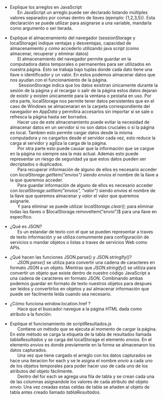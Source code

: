 + Explique los arreglos en JavaScript\
  &nbsp;&nbsp;&nbsp;&nbsp;&nbsp;&nbsp;En JavaScript un arreglo puede ser declarado listando múltiples valores separados por comas dentro de llaves (ejemplo: {1,2,3,5}). Esta declaración se puede utilizar para asignarse a una variable, mandarla como argumento o ser iterada.
+ Explique el almacenamiento del navegador (sessionStorage y localStorage) indique ventajas y desventajas, capacidad de almacenamiento y como accederlo utilizando java script (como almacenar, recuperar y eliminar datos)\
  &nbsp;&nbsp;&nbsp;&nbsp;&nbsp;&nbsp;El almacenamiento del navegador permite guardar en la computadora datos temporales o permanentes para ser utilizados en nuestra página. Esto se trabaja bajo tuplas donde cada dato tiene una llave o identificador y un valor. En estos podemos almacenar datos que nos ayudan
  con el funcionamiento de la página.\
  &nbsp;&nbsp;&nbsp;&nbsp;&nbsp;&nbsp; SessionStorage indica que los datos existiran únicamente durante la sesión de la página y al recargar o salir de la página estos datos dejaran de existir y existen únicamente para la ventana o pestaña en uso. Por otra parte, localStorage nos permite tener datos persistentes que en el caso de Windows se almacenaran en la carpeta correspondiente del navegador en *AppData* y permitira accesarlos sin importar si se sale o refresca la página hasta ser borrados.\
  &nbsp;&nbsp;&nbsp;&nbsp;&nbsp;&nbsp;Hacer uso de este almacenamiento puede evitar la necesidad de almacenar datos en un servidor si no son datos cruciales o si la página es local. Tambien esto permite cargar datos desde la misma computadora y no cargarlos desde el servidor cada vez, esto reduce la carga al servidor y agiliza la carga de la página.\
  &nbsp;&nbsp;&nbsp;&nbsp;&nbsp;&nbsp;Por otra parte esto puede causar que la información que se cargue en la página no siempre sea la más actual. Además esto puede representar un riesgo de seguridad ya que estos datos pueden ser decriptados o duplicados.\
  &nbsp;&nbsp;&nbsp;&nbsp;&nbsp;&nbsp;Para recuperar información de alguno de ellos es necesario acceder con *localStorage.getItem("envios")* siendo *envios* el nombre de la llave a la que queremos acceder.\
  &nbsp;&nbsp;&nbsp;&nbsp;&nbsp;&nbsp;Para guardar información de alguno de ellos es necesario acceder con *localStorage.setItem("envios", "valor")* siendo *envios* el nombre de la llave que queremos almacenar y *valor* el valor que queremos asignarle.\
  &nbsp;&nbsp;&nbsp;&nbsp;&nbsp;&nbsp;Y para eliminar se puede utilizar *localStorage.clear();* para eliminar todas las llaves o $localStorage.removeItem("envio")$ para una llave en específico.
+ ¿Qué es JSON?\
  &nbsp;&nbsp;&nbsp;&nbsp;&nbsp;&nbsp;Es un estandar de texto con el que se pueden representar a traves de texto información y se utiliza comunmente para configuración de servicios o mandar objetos o listas a traves de servicios Web como APIs.
  
+ ¿Qué hacen las funciones JSON.parse() y JSON.stringify()?\
  &nbsp;&nbsp;&nbsp;&nbsp;&nbsp;&nbsp;*JSON.parse()* se utiliza para convertir una cadena de caracteres en formato JSON a un objeto. Mientras que *JSON.stringify()* se utiliza para convertir un objeto que existe dentro de nuestro código JavaScript a una cadena de caracteres en formato JSON. Combinando ambas podemos guardar en formato de texto nuestros objetos para despues ser leídos y convertirlos en objetos y así almacenar información que puede ser facilmente leída cuando sea necesario.

+ ¿Cómo funciona window.location.href ?\
  &nbsp;&nbsp;&nbsp;&nbsp;&nbsp;&nbsp;Hace que el buscador navegue a la página HTML dada como atributo a la función.
  
+ Explique el funcionamiento de scriptResultados.js\
  &nbsp;&nbsp;&nbsp;&nbsp;&nbsp;&nbsp;Contiene un método que se ejecuta al momento de cargar la página. En este método se carga la etiqueta de la tabla de resultados llamada *tablaResultados* y se carga del localStorage el elemento *envios*. En el elemento *envios* es donde previamente en la forma se almacenaron los datos capturados.\
  &nbsp;&nbsp;&nbsp;&nbsp;&nbsp;&nbsp;Una vez que tiene cargado el arreglo con los datos capturados se hace una iteracion for each y se le asigna el nombre *envio* a cada uno de los objetos temporales para poder hacer uso de cada uno de los atributos del objeto fácilmente.\
  &nbsp;&nbsp;&nbsp;&nbsp;&nbsp;&nbsp;Dentro del for each se agrega una fila de tabla y se crean cada una de las columnas asignandole los valores de cada atributo del objeto *envio*. Una vez creadas estas celdas de tabla se añaden al objeto de tabla antes creado llamado *tablaResultados*.
